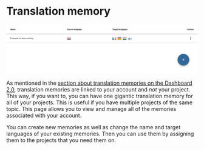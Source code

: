 # Translation memory

![Translation memory settings](/img/account-settings/account-translation-memory.png)

As mentioned in the [section about translation memories on the Dashboard 2.0](../dashboard2/settings/translationmemory.html), translation memories are linked to your account and *not* your project. This way, if you want to, you can have one gigantic translation memory for all of your projects. This is useful if you have multiple projects of the same topic. This page allows you to view and manage all of the memories associated with your account.

You can create new memories as well as change the name and target languages of your existing memories. Then you can use them by assigning them to the projects that you need them on.